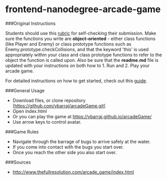 frontend-nanodegree-arcade-game
===============================

###Original Instructions

Students should use this [rubric](https://review.udacity.com/#!/projects/2696458597/rubric) for self-checking their submission. Make sure the functions you write are **object-oriented** - either class functions (like Player and Enemy) or class prototype functions such as Enemy.prototype.checkCollisions, and that the keyword 'this' is used appropriately within your class and class prototype functions to refer to the object the function is called upon. Also be sure that the **readme.md** file is updated with your instructions on both how to 1. Run and 2. Play your arcade game.

For detailed instructions on how to get started, check out this [guide](https://docs.google.com/document/d/1v01aScPjSWCCWQLIpFqvg3-vXLH2e8_SZQKC8jNO0Dc/pub?embedded=true).

###General Usage
- Download files, or clone repository [https://github.com/ybarraj/arcadeGame.git]
- Open index.html 
- Or you can play the game at https://ybarraj.github.io/arcadeGame/ 
- Use arrow keys to control avatar. 

###Game Rules 
- Navigate through the barrage of bugs to arrive safely at the water. 
- If you come into contact with the bugs you start over. 
- Once you reach the other side you also start over. 

###Sources 
- http://www.thefullresolution.com/arcade_game/index.html 
